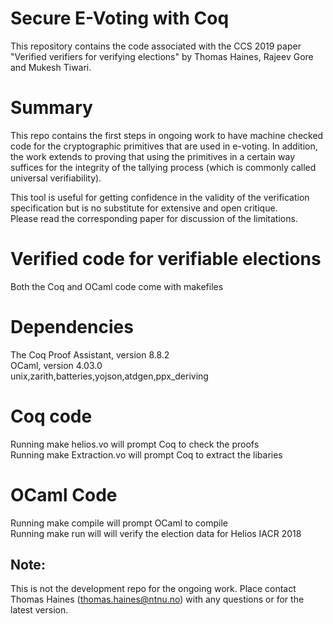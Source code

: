 # Secure E-Voting with Coq
This repository contains the code associated with the CCS 2019 paper
"Verified verifiers for verifying elections" by Thomas Haines, Rajeev 
Gore and Mukesh Tiwari.

# Summary

This repo contains the first steps in ongoing work to have machine checked
code for the cryptographic primitives that are used in e-voting.  In addition,
the work extends to proving that using the primitives in a certain way suffices
for the integrity of the tallying process (which is commonly called universal 
verifiability).

This tool is useful for getting confidence in the validity of the verification
specification but is no substitute for extensive and open critique.  
Please read the corresponding paper for discussion of the limitations.

# Verified code for verifiable elections
Both the Coq and OCaml code come with makefiles 
# Dependencies 
The Coq Proof Assistant, version 8.8.2  
OCaml, version 4.03.0  
unix,zarith,batteries,yojson,atdgen,ppx_deriving
# Coq code
Running make helios.vo will prompt Coq to check the proofs  
Running make Extraction.vo will prompt Coq to extract the libaries
# OCaml Code
Running make compile will prompt OCaml to compile  
Running make run will will verify the election data for Helios IACR 2018  

## Note: 
This is not the development repo for the ongoing work.  Place contact 
Thomas Haines (thomas.haines@ntnu.no) with any questions or for
the latest version.

